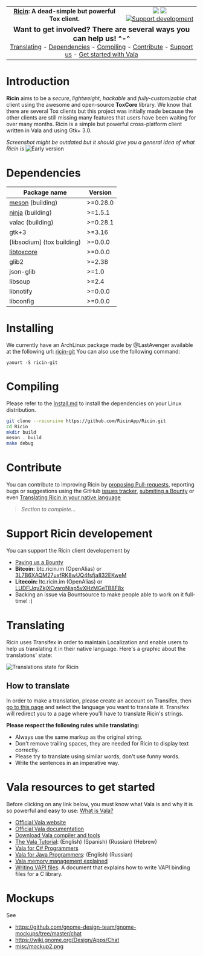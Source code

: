 <center>
  <table align="center" width="100%" style="margin: 0 auto;">
    <tr>
      <td align="center">
        <strong><a href="https://ricin.im">Ricin</a>: A dead-simple but powerful Tox client.</strong>
      </td>
      <td align="center">
        <img src="https://img.shields.io/badge/version-0.0.3%20beta-brightgreen.svg?style=flat">
        <a href="https://codetree.com/projects/18p9/issues">
          <img src="https://codetree.com/images/managed-with-codetree.svg">
        </a>
        <a href="https://www.bountysource.com/teams/RicinApp">
          <img src="https://img.shields.io/bountysource/team/RicinApp/activity.svg?style=flat" alt="Support development">
        </a>
      </td>
    </tr>
    <tr>
      <td align="center" width="100%" colspan="2">
        <big><b>Want to get involved? There are several ways you can help us! ^-^</b></big><br>
        <a href="#translating">Translating</a> -
        <a href="#dependencies">Dependencies</a> -
        <a href="#compiling">Compiling</a> -
        <a href="#contribute">Contribute</a> -
        <a href="#support-ricin-developement">Support us</a> -
        <a href="#vala-resources-to-get-started">Get started with Vala</a>
      </td>
    </tr>
  </table>
</center>

# Introduction
**Ricin** aims to be a _secure_, _lightweight_, _hackable_ and _fully-customizable_ chat client using the awesome and open-source **ToxCore** library. We know that there are several Tox clients but this project was initially made because the other clients are still missing many features that users have been waiting for over many months. Ricin is a simple but powerful cross-platform client written in Vala and using Gtk+ 3.0.

_Screenshot might be outdated but it should give you a general idea of what Ricin is_
![Early version](https://ricin.im/static/images/ricin_01.png)

# Dependencies
| Package name                | Version   |
|-----------------------------|-----------|
| [meson] \(building)         | >=0.28.0  |
| [ninja] \(building)         | >=1.5.1   |
| valac \(building)           | >=0.28.1  |
| gtk+3                       | >=3.16    |
| [libsodium] \(tox building) | >=0.0.0   |
| [libtoxcore]                | >=0.0.0   |
| glib2                       | >=2.38    |
| json-glib                   | >=1.0     |
| libsoup                     | >=2.4     |
| libnotify                   | >=0.0.0   |
| libconfig                   | >=0.0.0   |

# Installing
We currently have an ArchLinux package made by @LastAvenger available at the following url: [ricin-git](https://aur.archlinux.org/packages/ricin-git/)
You can also use the following command:
```
yaourt -S ricin-git
```

# Compiling
Please refer to the [Install.md](INSTALL.md) to install the dependencies on your Linux distribution.

```bash
git clone --recursive https://github.com/RicinApp/Ricin.git
cd Ricin
mkdir build
meson . build
make debug
```

# Contribute
You can contribute to improving Ricin by [proposing Pull-requests](https://github.com/RicinApp/Ricin/pulls), reporting bugs or suggestions using the GitHub [issues tracker](https://github.com/RicinApp/Ricin/issues), [submiting a Bounty](https://www.bountysource.com/teams/RicinApp) or even [Translating Ricin in your native language](#translating)

> _Section to complete..._

# Support Ricin developement
You can support the Ricin client developement by
- [Paying us a Bounty](https://www.bountysource.com/teams/RicinApp)
- **Bitcoin:** btc.ricin.im (OpenAlias) or [3L7B6XAQM27uxfRK8wUQ4fsfja832EKweM](https://blockchain.info/address/3L7B6XAQM27uxfRK8wUQ4fsfja832EKweM)
- **Litecoin:** ltc.ricin.im (OpenAlias) or [LUDFUqvZkjXCvaroNiap5vXHzMGeTB8F8x](https://bchain.info/LTC/addr/LUDFUqvZkjXCvaroNiap5vXHzMGeTB8F8x)
- Backing an issue via Bountsource to make people able to work on it full-time! :)

# Translating
Ricin uses Transifex in order to maintain Localization and enable users to help us translating it in their native language. Here's a graphic about the translations' state:

![Translations state for Ricin](https://www.transifex.com/projects/p/ricin/resource/ricinpot/chart/image_png)

## How to translate
In order to make a translation, please create an account on Transifex, then [go to this page](https://www.transifex.com/ricinapp/ricin/ricinpot/) and select the language you want to translate it. Transifex will redirect you to a page where you'll have to translate Ricin's strings.

**Please respect the following rules while translating:**
- Always use the same markup as the original string.
- Don't remove trailing spaces, they are needed for Ricin to display text correctly.
- Please try to translate using similar words, don't use funny words.
- Write the sentences in an imperative way.

# Vala resources to get started
Before clicking on any link below, you must know what Vala is and why it is so powerful and easy to use: [What is Vala?](https://wiki.gnome.org/Projects/Vala/About)

- [Official Vala website](https://live.gnome.org/Vala)
- [Official Vala documentation](http://www.valadoc.org)
- [Download Vala compiler and tools](https://wiki.gnome.org/Projects/Vala/Tools)
- [The Vala Tutorial](https://wiki.gnome.org/Projects/Vala/Tutorial): (English) (Spanish) (Russian) (Hebrew)
- [Vala for C# Programmers](https://wiki.gnome.org/Projects/Vala/ValaForCSharpProgrammers)
- [Vala for Java Programmers](https://wiki.gnome.org/Projects/Vala/ValaForJavaProgrammers): (English) (Russian)
- [Vala memory management explained](https://wiki.gnome.org/Projects/Vala/ReferenceHandling)
- [Writing VAPI files](https://wiki.gnome.org/Projects/Vala/LegacyBindings): A document that explains how to write VAPI binding files for a C library.

# Mockups

See
- https://github.com/gnome-design-team/gnome-mockups/tree/master/chat
- https://wiki.gnome.org/Design/Apps/Chat
- [misc/mockup2.png](misc/mockup2.png)

[libtoxcore]: https://github.com/irungentoo/toxcore/blob/master/INSTALL.md
[meson]: http://mesonbuild.com/
[ninja]: http://martine.github.io/ninja/
